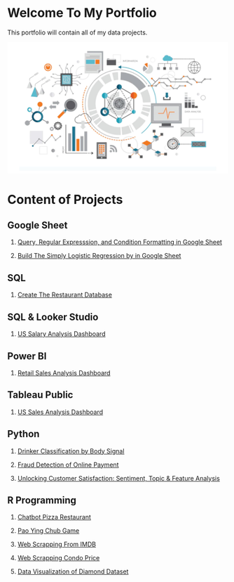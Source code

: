 # Welcome To My Portfolio
This portfolio will contain all of my data projects.

![alt text](image.png)

# Content of Projects

## Google Sheet
1. [Query, Regular Expresssion, and Condition Formatting in Google Sheet](https://github.com/prateeppyntk/data-science-bootcamp-07/blob/ce16154b13cee05755b816fb9667e9a940129637/%5BGoogle%20Sheet%5D%20Query%2C%20Regular%20Expression%2C%20and%20Condition%20Formatting/README.md)

2. [Build The Simply Logistic Regression by in Google Sheet](https://github.com/prateeppyntk/data-science-bootcamp-07/blob/ce16154b13cee05755b816fb9667e9a940129637/%5BGoogle%20Sheet%5D%20Build%20The%20Simply%20Logistic%20Regression/README.md)


## SQL
1. [Create The Restaurant Database](https://github.com/prateeppyntk/data-science-bootcamp-07/blob/ce16154b13cee05755b816fb9667e9a940129637/%5BSQL%5D%20Restaurant%20Database)


## SQL & Looker Studio
1. [US Salary Analysis Dashboard](https://github.com/prateeppyntk/data-projects/tree/4a8d5a705e4e4521be8de3707ba99e2b07026dc2/US%20Salary%20Analysis%20Dashboard)


## Power BI 
1. [Retail Sales Analysis Dashboard](https://github.com/prateeppyntk/data-projects/tree/4a8d5a705e4e4521be8de3707ba99e2b07026dc2/Retail%20Sales%20Analysis%20Dashboard)


## Tableau Public 
1. [US Sales Analysis Dashboard](https://github.com/prateeppyntk/data-projects/tree/4a8d5a705e4e4521be8de3707ba99e2b07026dc2/US%20Sales%20Analysis%20Dashboard)




## Python 
1. [Drinker Classification by Body Signal](https://github.com/prateeppyntk/data-projects/tree/99e4385ab85154468f5482e2ec6e661530248a25/Drinker%20Classification%20By%20Body%20Signal)
  
2. [Fraud Detection of Online Payment](https://github.com/prateeppyntk/data-projects/tree/99e4385ab85154468f5482e2ec6e661530248a25/Sales%20Analysis%20Dashboard%20(Using%20The%20Retail%20Sales%20Dataset))
  
3. [Unlocking Customer Satisfaction: Sentiment, Topic & Feature Analysis](https://github.com/prateeppyntk/data-projects/tree/99e4385ab85154468f5482e2ec6e661530248a25/Unlocking%20Customer%20Satisfaction%3A%20Sentiment%2C%20Topic%20%26%20Feature%20Analysis)


## R Programming
1. [Chatbot Pizza Restaurant](https://github.com/prateeppyntk/data-science-bootcamp-07/blob/ce16154b13cee05755b816fb9667e9a940129637/%5BR%5D%20Chatbot%20Pizza%20Restaurant)

2. [Pao Ying Chub Game](https://github.com/prateeppyntk/data-science-bootcamp-07/blob/ce16154b13cee05755b816fb9667e9a940129637/%5BR%5D%20Pao%20Ying%20Chub%20Game)

3. [Web Scrapping From IMDB](https://github.com/prateeppyntk/data-science-bootcamp-07/blob/ce16154b13cee05755b816fb9667e9a940129637/%5BR%5D%20Web%20Scrapping%20From%20IMDB.ipynb)

4. [Web Scrapping Condo Price](https://github.com/prateeppyntk/data-science-bootcamp-07/blob/ce16154b13cee05755b816fb9667e9a940129637/%5BR%5D%20Web%20Scrapping%20Condo%20Price.ipynb)

5. [Data Visualization of Diamond Dataset](https://github.com/prateeppyntk/data-science-bootcamp-07/blob/ce16154b13cee05755b816fb9667e9a940129637/%5BR%5D%20Data%20Visualization%20of%20Diamond%20Dataset.pdf)